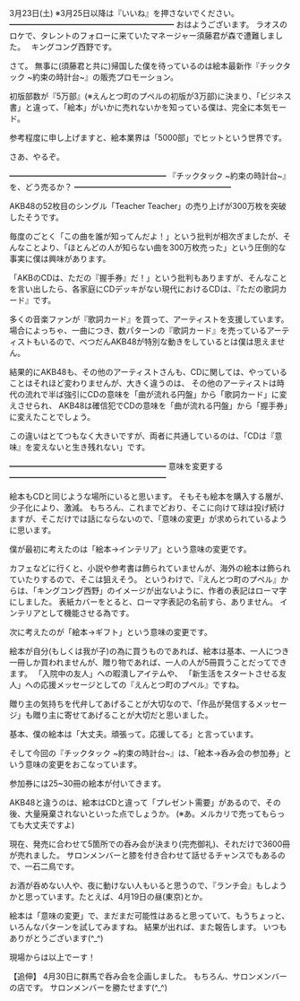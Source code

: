 3月23日(土) ※3月25日以降は『いいね』を押さないでください。
━━━━━━━━━━━━━━━━━━━━━
おはようございます。
ラオスのロケで、タレントのフォローに来ていたマネージャー須藤君が森で遭難しました。　
キングコング西野です。

さて。
無事に(須藤君と共に)帰国した僕を待っているのは絵本最新作『チックタック ~約束の時計台~』の販売プロモーション。

初版部数が『5万部』(※えんとつ町のプペルの初版が3万部)に決まり、「ビジネス書」と違って、「絵本」がいかに売れないかを知っている僕は、完全に本気モード。

参考程度に申し上げますと、絵本業界は「5000部」でヒットという世界です。

さあ、やるぞ。

━━━━━━━━━━━━━━━━━━━━
『チックタック ~約束の時計台~』を、どう売るか？
━━━━━━━━━━━━━━━━━━━━

AKB48の52枚目のシングル「Teacher Teacher」の売り上げが300万枚を突破したそうです。

毎度のごとく「この曲を誰が知ってんだよ！」という批判が相次ぎましたが、そんなことより、「ほとんどの人が知らない曲を300万枚売った」という圧倒的な事実に僕は興味があります。

「AKBのCDは、ただの『握手券』だ！」という批判もありますが、そんなことを言い出したら、各家庭にCDデッキがない現代におけるCDは、『ただの歌詞カード』です。

多くの音楽ファンが『歌詞カード』を買って、アーティストを支援しています。
場合によっちゃ、一曲につき、数パターンの『歌詞カード』を売っているアーティストもいるので、べつだんAKB48が特別な動きをしているとは僕は思えません。

結果的にAKB48も、その他のアーティストさんも、CDに関しては、やっていることはそれほど変わりませんが、大きく違うのは、
その他のアーティストは時代の流れで半ば強引にCDの意味を「曲が流れる円盤」から「歌詞カード」に変えさせられ、
AKB48は確信犯でCDの意味を「曲が流れる円盤」から「握手券」に変えたことでしょう。

この違いはとてつもなく大きいですが、両者に共通しているのは、「CDは『意味』を変えないと生き残れない」です。

━━━━━━━━━━━━━━━━━━━━
意味を変更する
━━━━━━━━━━━━━━━━━━━━

絵本もCDと同じような場所にいると思います。
そもそも絵本を購入する層が、少子化により、激減。
もちろん、これまでどおり、そこに向けて球は投げ続けますが、そこだけでは話にならないので、「意味の変更」が求められているように思います。

僕が最初に考えたのは「絵本→インテリア」という意味の変更です。

カフェなどに行くと、小説や参考書は飾られていませんが、海外の絵本は飾られていたりするので、そこは狙えそう。
というわけで、『えんとつ町のプペル』からは、「キングコング西野」のイメージが出ないように、作者の表記はローマ字にしました。
表紙カバーをとると、ローマ字表記の名前すら、ありません。
インテリアとして機能させる為です。

次に考えたのが「絵本→ギフト」という意味の変更です。

絵本が自分(もしくは我が子)の為に買うものであれば、絵本は基本、一人につき一冊しか買われませんが、贈り物であれば、一人の人が5冊買うことだってできます。
「入院中の友人」への暇潰しアイテムや、
「新生活をスタートさせる友人」への応援メッセージとしての『えんとつ町のプペル』ですね。

贈り主の気持ちを代弁してあげることが大切なので、「作品が発信するメッセージ」も贈り主に寄せてあげることが大切だと思いました。

基本、僕の絵本は「大丈夫。頑張って。応援してる」と言っています。

そして今回の『チックタック ~約束の時計台~』は、「絵本→呑み会の参加券」という意味の変更をおこなっています。

参加券には25~30冊の絵本が付いてきます。

AKB48と違うのは、絵本はCDと違って「プレゼント需要」があるので、その後、大量廃棄されないといった点でしょうか。
(※あ。メルカリで売ってもらっても大丈夫ですよ)

現在、発売に合わせて5箇所での呑み会が決まり(完売御礼)、それだけで3600冊が売れました。
サロンメンバーと膝を付き合わせて話せるチャンスでもあるので、一石二鳥です。

お酒が呑めない人や、夜に動けない人もいると思うので、『ランチ会』もしようかと思っています。たとえば、4月19日の昼(東京)とか。

絵本は「意味の変更」で、まだまだ可能性はあると思っていて、もうちょっと、いろんなパターンを試してみますね。
結果が出れば、また報告します。
いつもありがとうございます(^_^)

現場からは以上でーす！

【追伸】
4月30日に群馬で呑み会を企画しました。
もちろん、サロンメンバーの店です。
サロンメンバーを勝たせます(^_^)


